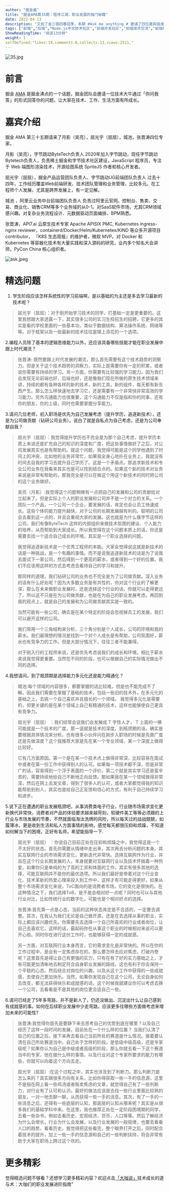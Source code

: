 ```yaml
---
author: "掘金酱"
title: "掘金AMA第35期：程序江湖，职业发展的独门秘籍"
date: 2022-04-13
description: "又到了金三银四春招季，本期 #Ask me anything # 邀请了四位嘉宾组成超级讲师团，从4种角度和咱们聊聊职业发展的独门秘籍。"
tags: ["前端","后端","Node.js中文技术社区","前端开发社区","前端技术交流","前端框架教程","JavaScript 学习资源","CSS 技巧与最佳实践","HTML5 最新动态","前端工程师职业发展","开源前端项目","前端技术趋势"]
ShowReadingTime: "阅读13分钟"
weight: 1
selfDefined:"likes:19,comments:0,collects:13,views:2511,"
---
```

![35.jpg](/images/jueJin/df1afd88d31440d.png)

前言
==

掘金 [AMA](https://juejin.cn/pin/topic/7058841883358789664 "https://juejin.cn/pin/topic/7058841883358789664") 是掘金沸点的一个话题，掘金团队会邀请一位技术大牛通过「你问我答」的形式回答你的问题，让大家在技术、工作、生活方面有所成长。

嘉宾介绍
====

掘金 AMA 第三十五期请来了月影（吴亮），屈光宇（屈屈），城池，张晋涛四位专家。

月影（吴亮），字节跳动ByteTech负责人 2020年加入字节跳动，现任字节跳动Bytetech负责人，负责稀土掘金和字节技术社区建设，JavaScript 程序员，专注于 Web 端图形渲染技术，开源绘图系统 SpriteJS 作者和核心开发者。

屈光宇（屈屈），掘金产品运营团队负责人、字节跳动UG前端团队负责人 过去十四年，工作经历覆盖Web前端研发、技术团队管理和业务管理，比较多元。在工程师个人发展，尤其是跨界发展上，有一定见解。

城池 ，阿里云业务中台前端团队负责人 负责过阿里云官网、控制台、售卖、交易、商业化、销售CRM等多个业务域的从0-1。对SaaS软件市场，尤其CRM领域感兴趣。对复杂业务流程设计、元数据驱动页面编排、BPM熟悉。

张晋涛，API7.ai 云原生技术专家 Apache APISIX PMC, Kubernetes ingress-nginx reviewer，containerd/Docker/Helm/Kubernetes/KIND 等众多开源项目 contributor， 『K8S 生态周报』的维护者，微软 MVP。对 Docker 和 Kubernetes 等容器化技术有大量实践和深入源码的研究，业内多个知名大会讲师，PyCon China 核心组织者。

![ask.jpeg](/images/jueJin/648a2cde5b6440f.png)

精选问题
====

1.  学生阶段应该怎样系统性的学习前端啊，是以基础的为主还是多去学习最新的技术呢？

> 屈光宇（屈屈）：对于刚开始学习技术的同学，打基础一定是更重要的。这里我想跟大家透露一下，其实很多公司的实习生校招生的招聘，它更多的其实是看的学校里面的一些基本功，类似于数据结构、算法操作系统、网络等等。对于框架以及一些最新的技术往往是锦上添花的一个选项。

2.编程人员除了基本的逻辑思维能力以外，还应该具备哪些技能才能在职业发展中跟上时代潮流？

> 张晋涛: 既然要跟上时代发展的潮流，那么首先需要有这个技术趋势的洞察力。但是关于这个技术趋势的洞察力，实际上是需要你有一定的积累，或者说你需要有持续的学习。另一方面，你需要有比较强的学习能力。因为我们会发现无论前端也好，后端也好，还是像我们现在所做的原生技术领域来讲，持续的都有各种各样的新的技术，新的工具，新的组件，每天都有新东西产生。那么怎么样快速地去学习它，还是需要有一个非常快非常高效的学习能力。另外沟通能力也很重要，这个沟通能力不仅是指和你的同事，还有你的朋友，你的上级，同时也需要掌握分享能力。

3.请问几位老师，初入职场是优先为自己发展考虑（提升学历，追逐新技术），还是为公司做贡献（钻研公司业务）。说白了就是自私点为自己考虑，还是为公司奉献自我？

> 屈光宇（屈屈）：我觉得提升学历也不完全是为那个自己考虑，提升学历本质上来说还是扩充自己的知识的深度和广度，把这些事情做好了之后，对公司发展其实也是有帮助的。提这个问题，我觉得可能是这个同学他遇到了时间上的冲突，比如他的业务非常忙，如果我全身心地扑在业务上，我就没有时间去自我的学习去提升自己学历了。这是一个矛盾点。那追求新技术和专业公司业务在我看来其实也是可以找到结合点的。如果这个新的技术对业务来说是非常有帮助的，那我完全是可以在做这个用这个新技术的同时把公司的这个业务做好。

> 吴亮（月影）:我觉得这个问题稍微有一点把自己的发展和公司的贡献给对立起来了。但是实际上个人的职业发展和公司并不是一个对立的关系。一个团队一个产品，一个公司一个企业，要发展的话，肯定也会让员工快速成长。这些个体的能力提升越快，对于公司的长期发展越有利的。聪明的公司会去看到这一点的，并且会重视大家的发展。这也就是为什么像字节这样的公司，我们有像ByteTech 这样的内部组织来做技术氛围的建设、个人能力的培养，从而帮助到大家成长。所以我觉得在这个问题本质上的话，你还是需要去找一个适合自己成长的环境，其实是一个职业选择的问题。
> 
> 我觉得追逐新技术是一个优秀工程师的本能。大家会觉得说这就是新技术的话是一种挑战，是一个有趣的事情。而不是说我追逐新技术的话是为了说我去面试下一家公司，然后得到一个更高的薪水，或者得到一个好的位置。我们不应该用这样的方式去考虑去看待自己的学习和提升。
> 
> 那同样的道理，我们钻研公司的业务也不完全是为了公司做贡献。深入业务的话有什么好处呢？因为大多数业务是有共性的，你对这个行业的了解更深，那么在未来做职业发展时，还是选择这个行业的话，你就可以走得更远了。所以这不只是在为公司做贡献，也是在为自己的职业发展考虑。再回到我的观点上，就是自己的发展和为公司做贡献其实是一致的。
> 
> 当然可能有一些公司，确实是在某个特定的阶段会忽视掉员工的发展，我们可以避开这样的公司。
> 
> 我们常用一个三角结构来分析，三个角分别是个人成长，公司的环境和我的薪水。我们最理想的情况是找到一个对个人成长是有帮助，公司氛围好，薪水也有竞争力的工作。但是大部分情况下，往往三者不能兼得。
> 
> 对于刚入行的工程师来说，还是优先考虑说我们的成长和环境，相比于薪水来说我觉得更重要。当然在不同的阶段，也可以根据自己的实际情况做出不同的选择。

4.我想请问，到了瓶颈期是选择能力多元化还是能力精通化？

> 城池:每个领域的内容很多，都要掌握的话比较难，但是也不能完成不了解。因此我们需要在掌握了基础的技术，包括一些旧的技术外，在多元化的基础之上，去挑一个自己喜欢并且擅长的一个领域。 我觉得多元化是需要的，但更关键的是在某个领域上自己有精通的技术，这样也能够使自己更具有竞争力。

> 屈光宇（屈屈） ：我们经常会说我们会发展成 T 字性人才， T 上面的一横可能就是一个技术的广度，那一竖就是技术的深度。到瓶颈期的话，确实是要根据具体情况来分析。也有很多小伙伴问在刚步入职场的时候是先做广度还是先做深度？这个我推荐大家是先在某一个专业领域、某一个深度上做得比较好。
> 
> 它有几方面原因。第一个是在某一个技术点上做得非常深，比较容易在面试中或者在第一份工作中获得别人的认可。如果每一项技术都不深，但是非常广的话，容易得到一个浮于表面的一个评价。第二个就是其实学习还是蛮辛苦的，需要持续地给自己不断地正向反馈。那如果我在某一个领域做得非常深，然后在网上去发文章，得到了很多人的认可，或者大家都觉得我的知识能帮助到别人，其实也是给自己正反馈和信心的方式，有利于自己持续学习和进步。

5.说下正在遭遇的职业发展瓶颈吧，从事消费类电子行业，行业随市场需求变化更新换代非常快，消费者对产品的体验要求越来越苛刻，软硬件美工等等必须跟的上行业与市场发展的节奏，不然就面临淘汰洗牌的风险，所以每天过的战战兢兢，如履薄冰，更是收到生活和私人方面事情的影响，感觉每天都很压抑和烦躁，不知道如何解当下的困境，正好有名师，希望能指导一下.

> 屈光宇（屈屈） ：你说自己目前正处在压抑和烦躁之中，我觉得这是一个不太好的状态。首先你需要从情绪中走出来，其次再去分析问题的本身。其实互联网行业的市场需求变化，更新迭代非常快。选择互联网作为行业，并且在这个行业长期发展的人，本身就要对互联网行业以及技术怀揣着一种热爱。如果你只是单纯的为了高的工资和体面的工作，其实有很多其他的选择，可能互联网并不是你的最优选项。所以我们最好是带着对这个行业变化、技术革新的热爱心理来投入到工作中，这样才有可能走得更好。如果从整个市场需求变化来说，ToC面向的是消费者市场，它的变化是很快的。在这种情况之下，我们选择ToB，是不是会相对好一点呢？同时也可以与其他行业对比，比如传统行业的数字化，可能也是个相对好点的选择。

> 张晋涛:首先第一点是心态，当前的这种状态肯定是不合适的，一定要去调整。其次，在我认为我们无论是自己做开源，还是在去选择从事的职业，实际上都应该兴趣优先。你需要先去选择一个自己所喜欢的行业或者岗位，让自己去喜欢它。这样的话，最起码你在从事这个职业的时候相对来说可以更开心些。同时你在进行这份工作时，也能够获得一定的成就感。
> 
> 另一方面，对互联网行业本身而言，它的需求变化是非常快的。所以在你的工作过程中，是会有一定焦虑存在的。那么要怎样去应对焦虑，打破内卷呢？这里首先是得让自己有更强的实力，只有在有了好的实力基础之上，才有可能更加清晰地去制定符合自身职业发展的路线，这也有利于你去保持一个平稳的心态。然后结合对岗位的兴趣，以及从这个工作中获得的一些成就感，去使自己更加快乐。当然，如果你发现自己在这个公司，无论自身如何去改变，都无法获得快乐和成就感的话，这个时候我就建议你可以考虑去换一个公司，去看看是不是其他的岗位更合适自己一些。

6.请问已经走了5年多弯路，并不是新人了，仍还没做出、沉淀出什么让自己感到有成就感的事。如何在后续职业发展中少走弯路，应该更多往哪些方面做考虑来增加未来的可能性?

> 张晋涛:我觉得你首先是要静下来去思考自己的优势到底在哪里？以及自己经历了这样一段时间的发展，目前处在一个什么样的位置？ 当我们认清了自己的位置之后，接下来再去看自己当前所处的赛道是什么情况。接着要认清在自己所处赛道当中，自己处于怎样的阶段。是低级中级高级，还是专家级呢？如果你认为自己是中级或者高级的阶段，那么你就去看一下这个赛道当中的专家，他在做什么样的事情，以及行业对这个专家所要求的能力有哪些，你就可以向着这个方向去走。

> 屈光宇（屈屈）:在这个过程之中，其实也涉及到了判断力。那么判断力是怎么来的？其实跟很多方向有关系，比如你得获取一些一手的信息源，这里不是指在网上看一些鸡汤或者贩卖焦虑的文章，就觉得自己有了一些判断力，对行业有了认可和认识。最好的做法应该是去找一些行业里面比较熟的朋友，一对一地去聊一聊，从而获得一些一手的消息。其次，有了一手的一些消息之后，还得有一些底层的认知，那底层的认知从哪来呢？其实是从很多我们的基础学科中来。在这里，我也推荐正处在一定阶段困境期的同学，去看一些杂书，例如去看历史、宏观经济、货币，人口等等。然后了解经济为什么会增长，行业为什么会发展，以及行业发展的一般规律，也要去看看人口的趋势，看看历史。我觉得把这些看完，整个眼界打开之后，同时配合着技术的提升，加上一些一手的信息源和自己的一些判断扶持，将会非常有助于大家在职场上跨过这个坎的。

更多精彩
====

觉得精选问题不够看？还想学习更多精彩内容？欢迎点击[「大咖说」](https://live.juejin.cn/4354/5660606 "https://live.juejin.cn/4354/5660606")技术成长的道与术：大咖们的职业发展进阶指南”